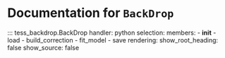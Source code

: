 # Documentation for `BackDrop`

::: tess_backdrop.BackDrop
    handler: python
    selection:
      members:
        - __init__
        - load
        - build_correction
        - fit_model
        - save
    rendering:
      show_root_heading: false
      show_source: false
